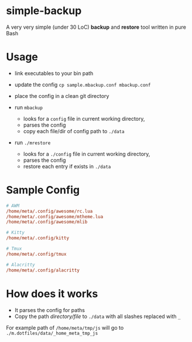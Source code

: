 # simple-backup
A very very simple (under 30 LoC) **backup** and **restore** tool written in pure Bash

# Usage
- link executables to your bin path
- update the config `cp sample.mbackup.conf mbackup.conf`
- place the config in a clean git directory 

- run `mbackup`
  - looks for a `config` file in current working directory,
  - parses the config
  - copy each file/dir of config path to `./data`

- run `./mrestore`
  - looks for a `./config` file in current working directory,
  - parses the config
  - restore each entry if exists in `./data`

# Sample Config
```cfg
# AWM
/home/meta/.config/awesome/rc.lua
/home/meta/.config/awesome/mtheme.lua
/home/meta/.config/awesome/mlib

# Kitty
/home/meta/.config/kitty

# Tmux
/home/meta/.config/tmux

# Alacritty
/home/meta/.config/alacritty
```
# How does it works
- It parses the config for paths
- Copy the path _directory/file_ to `./data` with all slashes replaced with `_`

For example path of
`/home/meta/tmp/js` will go to `./m.dotfiles/data/_home_meta_tmp_js`
